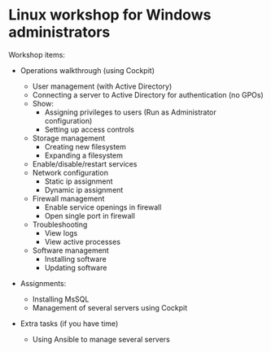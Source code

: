 # Linux workshop for Windows administrators

Workshop items:
- Operations walkthrough (using Cockpit)
  - User management (with Active Directory)
  - Connecting a server to Active Directory for authentication (no GPOs)
  - Show:
    - Assigning privileges to users (Run as Administrator configuration)
    - Setting up access controls
  - Storage management
    - Creating new filesystem
    - Expanding a filesystem
  - Enable/disable/restart services
  - Network configuration
    - Static ip assignment
    - Dynamic ip assignment
  - Firewall management
    - Enable service openings in firewall
    - Open single port in firewall
  - Troubleshooting
    - View logs
    - View active processes
  - Software management
    - Installing software
    - Updating software

- Assignments:
  - Installing MsSQL
  - Management of several servers using Cockpit
- Extra tasks (if you have time)
  - Using Ansible to manage several servers

